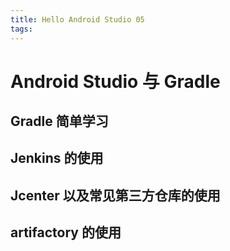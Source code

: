 ```yaml
---
title: Hello Android Studio 05
tags:
---
```

# Android Studio 与 Gradle

## Gradle 简单学习

## Jenkins 的使用

## Jcenter 以及常见第三方仓库的使用

## artifactory 的使用
